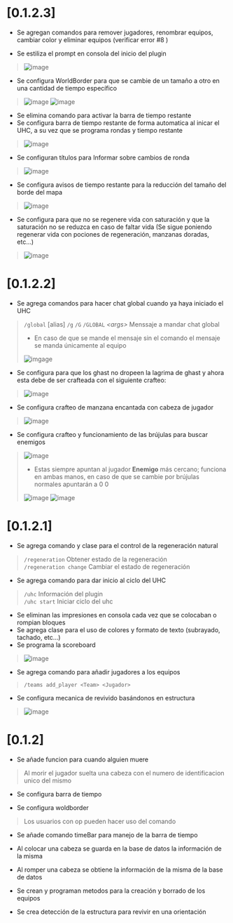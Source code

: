 # **[0.1.2.3]**

- Se agregan comandos para remover jugadores, renombrar equipos, cambiar color y eliminar equipos (verificar error #8 )

- Se estiliza el prompt en consola del inicio del plugin
> ![image](https://user-images.githubusercontent.com/29431799/202078947-5f3cc003-95f7-46f3-a10d-6cc9909262a4.png)

- Se configura WorldBorder para que se cambie de un tamaño a otro en una cantidad de tiempo específico
> ![image](https://user-images.githubusercontent.com/29431799/202079162-1d8a0fc0-cf4c-4480-98f7-c690090a92d5.jpg)
> ![image](https://user-images.githubusercontent.com/29431799/202079226-9085ee50-fbcf-4d89-9b62-90f7532a785c.jpg)

- Se elimina comando para activar la barra de tiempo restante
- Se configura barra de tiempo restante de forma automatica al inicar el UHC, a su vez que se programa rondas y
tiempo restante

> ![image](https://user-images.githubusercontent.com/29431799/202079614-7f8538e9-2af1-4da4-87df-ab487c8fd51e.jpg)

- Se configuran títulos para Informar sobre cambios de ronda
> ![image](https://user-images.githubusercontent.com/29431799/202079799-f20dc50f-e170-41ac-a117-22b2df950cd1.jpg)

- Se configura avisos de tiempo restante para la reducción del tamaño del borde del mapa
> ![image](https://user-images.githubusercontent.com/29431799/202080060-c4f2c089-82d9-4c2c-a0be-a400a8ccdbf8.jpg)

- Se configura para que no se regenere vida con saturación y que la saturación no se reduzca en caso de faltar vida
  (Se sigue poniendo regenerar vida con pociones de regeneración, manzanas doradas, etc...)
> ![image](https://user-images.githubusercontent.com/29431799/202080381-e9f98451-4961-41ce-add8-35c7864e254d.jpg)

# **[0.1.2.2]**

- Se agrega comandos para hacer chat global cuando ya haya iniciado el UHC

> `/global` [alias] `/g` `/G` `/GLOBAL` *\<args\>* Menssaje a mandar chat global
> - En caso de que se mande el mensaje sin el comando el mensaje se manda únicamente al equipo
>
> ![imgage](https://user-images.githubusercontent.com/29431799/201827943-74313e95-923b-471c-8b3e-bbfec3a496df.jpg)

- Se configura para que los ghast no dropeen la lagrima de ghast y ahora esta debe de ser crafteada con el siguiente
  crafteo:

> ![image](https://user-images.githubusercontent.com/29431799/201828833-2e89e7e3-dedb-4a56-9fdf-18bbc1bf40f7.jpg)

- Se configura crafteo de manzana encantada con cabeza de jugador

> ![image](https://user-images.githubusercontent.com/29431799/201829045-53045870-e2d9-4651-919e-2e26fdf0b9ca.jpg)

- Se configura crafteo y funcionamiento de las brújulas para buscar enemigos

> ![image](https://user-images.githubusercontent.com/29431799/201829358-95640ec4-940f-4493-b4c0-751f3d234e7d.jpg)
> - Estas siempre apuntan al jugador **Enemigo** más cercano; funciona en ambas manos, en caso de que se cambie por
brújulas normales apuntarán a 0 0
>
> ![image](https://user-images.githubusercontent.com/29431799/201830068-5202eae9-0d76-4fcd-be67-4c6680286377.jpg)
> ![image](https://user-images.githubusercontent.com/29431799/201830157-2993e722-0718-4106-86b8-e478855f8444.jpg)

# **[0.1.2.1]**

- Se agrega comando y clase para el control de la regeneración natural

> `/regeneration` Obtener estado de la regeneración\
> `/regeneration change` Cambiar el estado de regeneración

- Se agrega comando para dar inicio al ciclo del UHC

> `/uhc` Información del plugin\
> `/uhc start` Iniciar ciclo del uhc

- Se eliminan las impresiones en consola cada vez que se colocaban o rompian bloques
- Se agrega clase para el uso de colores y formato de texto (subrayado, tachado, etc...)
- Se programa la scoreboard

> ![image](https://user-images.githubusercontent.com/29431799/201584588-6920d8f4-bea1-487a-81ab-ddcb0c13b01f.png)

- Se agrega comando para añadir jugadores a los equipos

> `/teams add_player <Team> <Jugador>`

- Se configura mecanica de revivido basándonos en estructura

> ![image](https://user-images.githubusercontent.com/29431799/201585579-3e97dfaf-6e20-4f55-a0c7-e28cdb2626e0.png)

# **[0.1.2]**

- Se añade funcion para cuando alguien muere

> Al morir el jugador suelta una cabeza con el numero de identificacion unico del mismo

- Se configura barra de tiempo

- Se configura woldborder

> Los usuarios con op pueden hacer uso del comando

- Se añade comando timeBar para manejo de la barra de tiempo

- Al colocar una cabeza se guarda en la base de datos la información de la misma

- Al romper una cabeza se obtiene la información de la misma de la base de datos

- Se crean y programan metodos para la creación y borrado de los equipos

- Se crea detección de la estructura para revivir en una orientación
